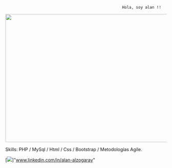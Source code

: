 
                                                       Hola, soy alan !!
<img src="https://user-images.githubusercontent.com/69437600/129463183-1ee21578-d255-45db-a22e-9a85865a5145.jpg" height="400" width="800">



Skills: PHP / MySql / Html / Css / Bootstrap / Metodologías Agile.

[<img src="https://user-images.githubusercontent.com/69437600/129463519-4af2745a-6802-484b-9b48-379eda798ba6.jpg">]"www.linkedin.com/in/alan-alzogaray"
